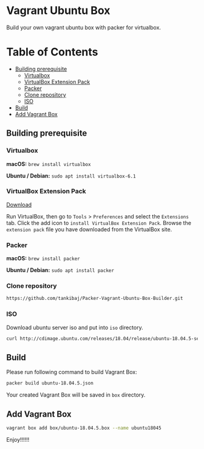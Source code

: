 # Vagrant Ubuntu Box

Build your own vagrant ubuntu box with packer for virtualbox.



Table of Contents
=================

* [Building prerequisite](#building-prerequisite)
   * [Virtualbox](#virtualbox)
   * [VirtualBox Extension Pack](#virtualbox-extension-pack)
   * [Packer](#packer)
   * [Clone repository](#clone-repository)
   * [ISO](#iso)
* [Build](#build)
* [Add Vagrant Box](#add-vagrant-box)



## Building prerequisite 


### Virtualbox

**macOS:** `brew install virtualbox`

**Ubuntu / Debian:** `sudo apt install virtualbox-6.1`



### VirtualBox Extension Pack

[Download](https://download.virtualbox.org/virtualbox/6.1.16/Oracle_VM_VirtualBox_Extension_Pack-6.1.16.vbox-extpack)

Run VirtualBox, then go to `Tools` > `Preferences` and select the `Extensions` tab. Click the add icon to `install VirtualBox Extension Pack`. Browse the `extension pack` file you have downloaded from the VirtualBox site.



### Packer

**macOS:** `brew install packer`

**Ubuntu / Debian:** `sudo apt install packer`



### Clone repository

```bash
https://github.com/tankibaj/Packer-Vagrant-Ubuntu-Box-Builder.git
```



### ISO

Download ubuntu server iso and put into `iso` directory.

```bash
curl http://cdimage.ubuntu.com/releases/18.04/release/ubuntu-18.04.5-server-amd64.iso --output 'iso/ubuntu-18.04.5-server-amd64.iso'
```



## Build

Please run following command to build Vagrant Box:

```bash
packer build ubuntu-18.04.5.json
```

Your created Vagrant Box will be saved in `box` directory. 



## Add Vagrant Box

```bash
vagrant box add box/ubuntu-18.04.5.box --name ubuntu18045
```

Enjoy!!!!!!
